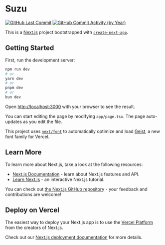 # Suzu

<!-- [![GitHub Watchers][badge-gh-watch]][repo] -->
<!-- [![GitHub Stars][badge-gh-stars]][repo] -->
<!-- [![GitHub Contributors][badge-contributors]][gh-contributors] -->

[![GitHub Last Commit][badge-last-commit]][gh-history]
[![GitHub Commit Activity (by Year)][badge-activity]][gh-commit-activity]

<!-- [badge-gh-stars]: https://img.shields.io/github/stars/ZL-Asica/Suzu-Blog.svg?style=flat-square&label=Stars -->
<!-- [badge-gh-watch]: https://img.shields.io/github/watchers/ZL-Asica/Suzu-Blog.svg?style=flat-square&label=Watch -->
<!-- [badge-contributors]: https://img.shields.io/github/contributors/ZL-Asica/Suzu-Blog?style=flat-square -->

[badge-last-commit]: https://img.shields.io/github/last-commit/ZL-Asica/Suzu-Blog?style=flat-square
[badge-activity]: https://img.shields.io/github/commit-activity/y/ZL-Asica/Suzu-Blog?style=flat-square

<!-- [repo]: https://github.com/ZL-Asica/Suzu-Blog -->
<!-- [gh-contributors]: https://github.com/ZL-Asica/Suzu-Blog/graphs/contributors?style=flat-square -->

[gh-history]: https://github.com/ZL-Asica/Suzu-Blog/commits/main?style=flat-square
[gh-commit-activity]: https://github.com/ZL-Asica/Suzu-Blog/graphs/commit-activity?style=flat-square

This is a [Next.js](https://nextjs.org) project bootstrapped with [`create-next-app`](https://nextjs.org/docs/app/api-reference/cli/create-next-app).

## Getting Started

First, run the development server:

```bash
npm run dev
# or
yarn dev
# or
pnpm dev
# or
bun dev
```

Open [http://localhost:3000](http://localhost:3000) with your browser to see the result.

You can start editing the page by modifying `app/page.tsx`. The page auto-updates as you edit the file.

This project uses [`next/font`](https://nextjs.org/docs/app/building-your-application/optimizing/fonts) to automatically optimize and load [Geist](https://vercel.com/font), a new font family for Vercel.

## Learn More

To learn more about Next.js, take a look at the following resources:

- [Next.js Documentation](https://nextjs.org/docs) - learn about Next.js features and API.
- [Learn Next.js](https://nextjs.org/learn) - an interactive Next.js tutorial.

You can check out [the Next.js GitHub repository](https://github.com/vercel/next.js) - your feedback and contributions are welcome!

## Deploy on Vercel

The easiest way to deploy your Next.js app is to use the [Vercel Platform](https://vercel.com/new?utm_medium=default-template&filter=next.js&utm_source=create-next-app&utm_campaign=create-next-app-readme) from the creators of Next.js.

Check out our [Next.js deployment documentation](https://nextjs.org/docs/app/building-your-application/deploying) for more details.
